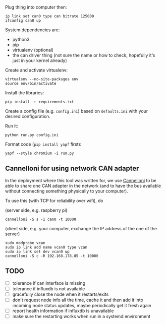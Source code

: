 Plug thing into computer then:

```
ip link set can0 type can bitrate 125000
ifconfig can0 up
```

System dependencies are:
* python3
* pip
* virtualenv (optional)
* the can driver thing (not sure the name or how to check, hopefully it's just in your kernel already)

Create and activate virtualenv:

```
virtualenv --no-site-packages env
source env/bin/activate
```

Install the libraries:

```
pip install -r requirements.txt
```

Create a config file (e.g. `config.ini`) based on `defaults.ini` with your desired configuration.

Run it:

```
python run.py config.ini 
```

Format code (`pip install yapf` first):

```
yapf --style chromium -i run.py
```

## Cannelloni for using network CAN adapter

In the deployment where this tool was written for, we use [Cannelloni](https://github.com/mguentner/cannelloni) to be able to share one CAN adapter in the network (and to have the bus available without connecting something physically to your computer).

To use this (with TCP for reliability over wifi), do

(server side, e.g. raspberry pi)
```
cannelloni -S s -I can0 -t 10000
```

(client side, e.g. your computer, exchange the IP address of the one of the server)
```
sudo modprobe vcan
sudo ip link add name vcan0 type vcan
sudo ip link set dev vcan0 up
cannelloni -S c -R 192.168.178.85 -t 10000
```

## TODO

- [ ] tolerance if can interface is missing
- [ ] tolerance if influxdb is not available
- [ ] gracefully close the node when it restarts/exits
- [ ] don't request node info all the time, cache it and then add it into incoming node status updates, maybe periodically get it fresh again
- [ ] report health information if influxdb is unavailable
- [ ] make sure the restarting works when run in a systemd environment
